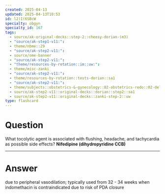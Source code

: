 ```yaml
---
created: 2025-04-13
updated: 2025-04-13T10:53
id: l2)I(6SBcW
specialty: obgyn
specialty_id: 167
tags:
  - source/ak-original-decks::step-2::cheesy-dorian-(m3)
  - "source/ak-step1-v11:": 
  - theme/nbme::29
  - "source/ak-step2-v11:": 
  - source/ome-banner
  - "source/ak-step2-v11:": 
  - "theme/resources-by-rotation::im::uw:": 
  - theme/misc-zanki
  - "source/ak-step2-v11:": 
  - theme/resources-by-rotation::tests-dorian::sa1
  - "source/ak-step2-v11:": 
  - theme/subjects::obstetrics-&-gynecology::02-obstetrics-redo::02-delivery::mother::labor::abnormal-labor::preterm-labor::tocolytics
  - source/ak-step2-v11::original-decks::dorian::step2::sa1
  - source/ak-step2-v11::original-decks::zanki-step-2::uw
type: flashcard
---
```


# Question
What tocolytic agent is associated with flushing, headache, and tachycardia as possible side effects?   **Nifedipine (dihydropyridine CCB)**

---

# Answer
due to peripheral vasodilation; typically used from 32 - 34 weeks when indomethacin is contraindicated due to risk of PDA closure